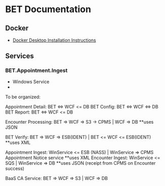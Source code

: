 # BET Documentation

## Docker
* [Docker Desktop Installation Instructions]([http://nsc-ldsk-c1-03.cis1.cisr.uscis.dhs.gov/prefserver/Documentation/Docker%20for%20Desktop%202.2.0.3%20Install.pdf](http://nsc-ldsk-c1-03.cis1.cisr.uscis.dhs.gov/prefserver/Documentation/Docker%20for%20Desktop%202.2.0.3%20Install.pdf))

## Services
### BET.Appointment.Ingest
* Windows Service
* 



To be organized:

Appointment Detail: BET <=> WCF <= DB
BET Config: BET <=> WCF <=> DB
BET Report: BET <=> WCF <= DB

Encounter Processing: BET => WCF => S3 -> CPMS | WCF => DB **uses JSON

BET Verify: BET => WCF => ESB(IDENT) | BET <= WCF <= ESB(IDENT) **uses XML

Appointment Ingest: WinService <= ESB (NASS) | WinService => CPMS Appointment Notice service **uses XML
Encounter Ingest: WinService <= SQS | WinService => DB **uses JSON (receipt from CPMS on Encounter success)

BaaS CA Service: BET => WCF => S3 | WCF => DB
<!--stackedit_data:
eyJoaXN0b3J5IjpbLTcxMjU3MTcyMyw4MjU0MTA0NTIsMTA1MD
k1MTk5MSwxNTMyMzY3ODk0XX0=
-->